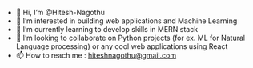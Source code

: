 - 👋 Hi, I’m @Hitesh-Nagothu
- 👀 I’m interested in building web applications and Machine Learning
- 🌱 I’m currently learning to develop skills in MERN stack
- 💞️ I’m looking to collaborate on Python projects (for ex. ML for Natural Language processing) or any cool web applications using React
- 📫 How to reach me : hiteshnagothu@gmail.com

<!---
Hitesh-Nagothu/Hitesh-Nagothu is a ✨ special ✨ repository because its `README.md` (this file) appears on your GitHub profile.
You can click the Preview link to take a look at your changes.
--->
